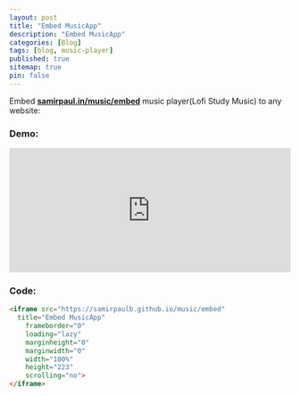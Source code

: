 ```yaml
---
layout: post
title: "Embed MusicApp"
description: "Embed MusicApp"
categories: [Blog]
tags: [blog, music-player]
published: true
sitemap: true
pin: false
---
```



Embed [<b>samirpaul.in/music/embed</b>](https://samirpaulb.github.io/music/embed) music player(Lofi Study Music) to any website:

### Demo:

<iframe src="https://samirpaulb.github.io/music/embed/index.html"
  title="Embed MusicApp"
	frameborder="0"
	loading="lazy"
	marginheight="0"
	marginwidth="0"
	width="100%"
	height="223"
	scrolling="no">
</iframe>


### Code:

```html
<iframe src="https://samirpaulb.github.io/music/embed"
  title="Embed MusicApp"
	frameborder="0"
	loading="lazy"
	marginheight="0"
	marginwidth="0"
	width="100%"
	height="223"
	scrolling="no">
</iframe>
```
